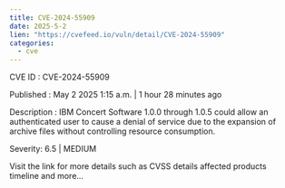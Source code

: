 ```yaml
---
title: CVE-2024-55909
date: 2025-5-2
lien: "https://cvefeed.io/vuln/detail/CVE-2024-55909"
categories:
  - cve
---
```


CVE ID : CVE-2024-55909

Published :  May 2
2025
1:15 a.m. | 1 hour
28 minutes ago

Description : IBM Concert Software 1.0.0 through 1.0.5 could allow an authenticated user to cause a denial of service due to the expansion of archive files without controlling resource consumption.

Severity: 6.5 | MEDIUM

Visit the link for more details
such as CVSS details
affected products
timeline
and more...

